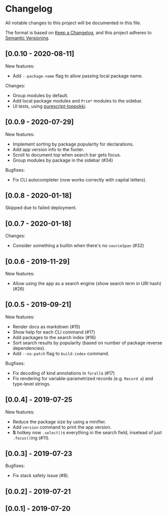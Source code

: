 # Changelog

All notable changes to this project will be documented in this file.

The format is based on [Keep a Changelog](https://keepachangelog.com/en/1.0.0/),
and this project adheres to [Semantic Versioning](https://semver.org/spec/v2.0.0.html).

## [0.0.10 - 2020-08-11]

New features:
- Add `--package-name` flag to allow passing local package name.

Changes:
- Group modules by default.
- Add local package modules and `Prim*` modules to the sidebar.
- UI tests, using [purescript-toppokki](https://github.com/justinwoo/purescript-toppokki/).

## [0.0.9 - 2020-07-29]

New features:
- Implement sorting by package popularity for declarations.
- Add app version info to the footer.
- Scroll to document top when search bar gets focus.
- Group modules by package in the sidebar (#34)

Bugfixes:
- Fix CLI autocompleter (now works correctly with capital letters).

## [0.0.8 - 2020-01-18]

Skipped due to failed deployment.

## [0.0.7 - 2020-01-18]

Changes:
- Consider something a builtin when there's no `sourceSpan` (#32)

## [0.0.6 - 2019-11-29]

New features:
- Allow using the app as a search engine (show search term in URI hash) (#26)

## [0.0.5 - 2019-09-21]

New features:
- Render docs as markdown (#15)
- Show help for each CLI command (#17)
- Add packages to the search index (#16)
- Sort search results by popularity (based on number of package reverse dependencies).
- Add `--no-patch` flag to `build-index` command.

Bugfixes:
- Fix decoding of kind annotations in `forall`s (#17)
- Fix rendering for variable-parametrized records (e.g. `Record a`) and type-level strings.

## [0.0.4] - 2019-07-25

New features:
- Reduce the package size by using a minifier.
- Add `version` command to print the app version.
- **S** hotkey now `.select()`s everything in the search field, insetead of just `.focus()`ing (#11).

## [0.0.3] - 2019-07-23

Bugfixes:
- Fix stack safety issue (#8).

## [0.0.2] - 2019-07-21

## [0.0.1] - 2019-07-20
